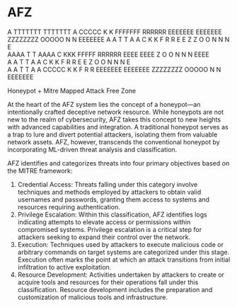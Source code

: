 # AFZ

 A     TTTTTTT  TTTTTTT   A    CCCCC   K   K     FFFFFFF  RRRRRR   EEEEEEE EEEEEEE ZZZZZZZZ  OOOOO   N     N  EEEEEEE 
A A       T        T     A A  C       K  K      F        R     R  E       E      Z    Z  O    O  N N   N  E       
AAAA       T        T    AAAA  C       KKK       FFFFF    RRRRRR   EEEE    EEEE    Z      O    O  N  N  N  EEEE    
A   A      T        T   A   A  C       K  K      F        R   R    E       E          Z  O    O  N   N N  E       
A    A     T        T  A    A   CCCCC  K   K     F        R    R   EEEEEEE EEEEEEE ZZZZZZZZ  OOOOO   N     N  EEEEEEE 



Honeypot + Mitre Mapped Attack Free Zone


At the heart of the AFZ system lies the concept of a honeypot—an intentionally crafted deceptive network resource. While honeypots are not new to the realm of cybersecurity, AFZ takes this concept to new heights with advanced capabilities and integration. A traditional honeypot serves as a trap to lure and divert potential attackers, isolating them from valuable network assets. AFZ, however, transcends the conventional honeypot by incorporating ML-driven threat analysis and classification.

AFZ identifies and categorizes threats into four primary objectives based on the MITRE framework:

1. Credential Access: Threats falling under this category involve techniques and methods employed by attackers to obtain valid usernames and passwords, granting them access to systems and resources requiring authentication.
2. Privilege Escalation: Within this classification, AFZ identifies logs indicating attempts to elevate access or permissions within compromised systems. Privilege escalation is a critical step for attackers seeking to expand their control over the network.
3. Execution: Techniques used by attackers to execute malicious code or arbitrary commands on target systems are categorized under this stage. Execution often marks the point at which an attack transitions from initial infiltration to active exploitation.
4. Resource Development: Activities undertaken by attackers to create or acquire tools and resources for their operations fall under this classification. Resource development includes the preparation and customization of malicious tools and infrastructure.


